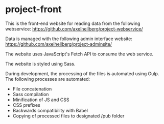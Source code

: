 # project-front
This is the front-end website for reading data from the following webservice: https://github.com/axelhellberg/project-webservice/

Data is managed with the following admin interface website: https://github.com/axelhellberg/project-adminsite/

The website uses JavaScript's Fetch API to consume the web service.

The website is styled using Sass.

During development, the processing of the files is automated using Gulp. The following processes are automated:
* File concatenation
* Sass compilation
* Minification of JS and CSS
* CSS prefixes
* Backwards compatibility with Babel
* Copying of processed files to designated /pub folder
